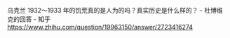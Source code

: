 乌克兰 1932～1933 年的饥荒真的是人为的吗？真实历史是什么样的？ - 杜博维克的回答 - 知乎
https://www.zhihu.com/question/19963150/answer/2723416274

